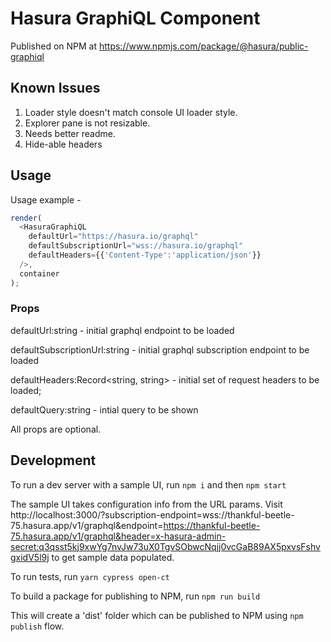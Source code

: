 # Hasura GraphiQL Component

Published on NPM at https://www.npmjs.com/package/@hasura/public-graphiql

## Known Issues

1. Loader style doesn't match console UI loader style.
2. Explorer pane is not resizable.
3. Needs better readme.
4. Hide-able headers

## Usage

Usage example -

```javascript
render(
  <HasuraGraphiQL
    defaultUrl="https://hasura.io/graphql"
    defaultSubscriptionUrl="wss://hasura.io/graphql"
    defaultHeaders={{'Content-Type':'application/json'}}
  />,
  container
);
```

### Props

defaultUrl:string - initial graphql endpoint to be loaded

defaultSubscriptionUrl:string - initial graphql subscription endpoint to be loaded

defaultHeaders:Record<string, string> - initial set of request headers to be loaded;

defaultQuery:string - intial query to be shown


All props are optional.

## Development

To run a dev server with a sample UI, run
`npm i` and then `npm start`

The sample UI takes configuration info from the URL params. Visit http://localhost:3000/?subscription-endpoint=wss://thankful-beetle-75.hasura.app/v1/graphql&endpoint=https://thankful-beetle-75.hasura.app/v1/graphql&header=x-hasura-admin-secret:q3qsst5kj9xwYg7nvJw73uX0TgvSObwcNqjj0vcGaB89AX5pxvsFshvgxidV5l9j to get sample data populated.

To run tests, run
`yarn cypress open-ct`

To build a package for publishing to NPM, run
`npm run build`

This will create a 'dist' folder which can be published to NPM using `npm publish` flow.
